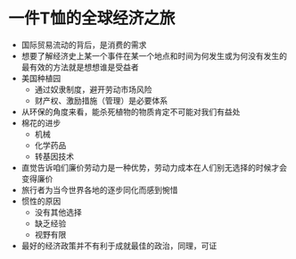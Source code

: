 # 一件T恤的全球经济之旅

- 国际贸易流动的背后，是消费的需求
- 想要了解经济史上某一个事件在某一个地点和时间为何发生或为何没有发生的最有效的方法就是想想谁是受益者
- 美国种植园
  - 通过奴隶制度，避开劳动市场风险
  - 财产权、激励措施（管理）是必要体系
- 从环保的角度来看，能杀死植物的物质肯定不可能对我们有益处
- 棉花的进步
  - 机械
  - 化学药品
  - 转基因技术
- 直觉告诉咱们廉价劳动力是一种优势，劳动力成本在人们别无选择的时候才会变得廉价
- 旅行者为当今世界各地的逐步同化而感到惋惜
- 惯性的原因
  - 没有其他选择
  - 缺乏经验
  - 视野有限
- 最好的经济政策并不有利于成就最佳的政治，同理，可证

